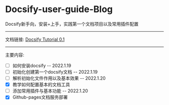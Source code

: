 # Docsify-user-guide-Blog
Docsify新手向，安装+上手，实践第一个文档项目以及常用插件配置

-----

文档链接: <a href="https://cjh3020889729.github.io/Docsify-user-guide-Blog.github.io/" target="_blank"> Docsify Tutorial 0.1 </a>

-----

主要内容:
* [ ] 如何安装docsify -- 2022.1.19
* [ ] 初始化创建第一个docsify文档 -- 2022.1.19
* [ ] 解析初始化文件作用以及基本效果 -- 2022.1.20
* [x] 教学如何配置基本的文档工具
* [ ] 添加常用插件与基本功能 -- 2022.1.20
* [x] Github-pages文档服务部署
